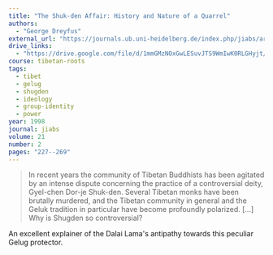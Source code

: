 ```yaml
---
title: "The Shuk-den Affair: History and Nature of a Quarrel"
authors:
  - "George Dreyfus"
external_url: "https://journals.ub.uni-heidelberg.de/index.php/jiabs/article/view/8876/2783/8684"
drive_links:
  - "https://drive.google.com/file/d/1mmGMzNOxGwLESuvJTS9WmIwK0RLGHyjt/view?usp=drivesdk"
course: tibetan-roots
tags:
  - tibet
  - gelug
  - shugden
  - ideology
  - group-identity
  - power
year: 1998
journal: jiabs
volume: 21
number: 2
pages: "227--269"
---
```


> In  recent  years  the  community  of  Tibetan  Buddhists  has  been  agitated  by  an  intense  dispute  concerning  the  practice  of  a  controversial  deity,  Gyel-chen  Dor-je  Shuk-den. Several  Tibetan  monks  have  been  brutally  murdered,  and  the  Tibetan  community  in  general  and  the  Geluk  tradition  in  particular  have  become  profoundly  polarized. [...] Why  is  Shugden  so controversial? 

An excellent explainer of the Dalai Lama's antipathy towards this peculiar Gelug protector.

